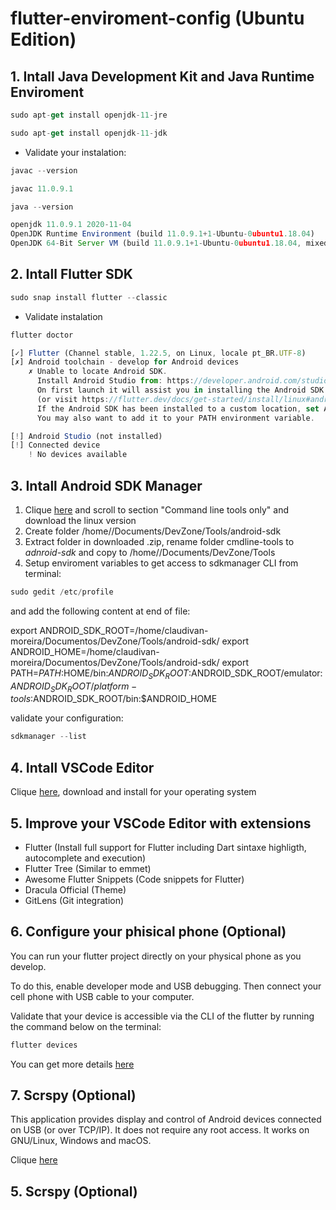 # flutter-enviroment-config (Ubuntu Edition)

## 1. Intall Java Development Kit and Java Runtime Enviroment

```javascript
sudo apt-get install openjdk-11-jre
```

```javascript
sudo apt-get install openjdk-11-jdk
```

- Validate your instalation:

```javascript
javac --version

javac 11.0.9.1
```

```javascript
java --version

openjdk 11.0.9.1 2020-11-04
OpenJDK Runtime Environment (build 11.0.9.1+1-Ubuntu-0ubuntu1.18.04)
OpenJDK 64-Bit Server VM (build 11.0.9.1+1-Ubuntu-0ubuntu1.18.04, mixed mode, sharing)
```

## 2. Intall Flutter SDK

```javascript
sudo snap install flutter --classic
```
- Validate instalation

```javascript
flutter doctor

[✓] Flutter (Channel stable, 1.22.5, on Linux, locale pt_BR.UTF-8)
[✗] Android toolchain - develop for Android devices
    ✗ Unable to locate Android SDK.
      Install Android Studio from: https://developer.android.com/studio/index.html
      On first launch it will assist you in installing the Android SDK components.
      (or visit https://flutter.dev/docs/get-started/install/linux#android-setup for detailed instructions).
      If the Android SDK has been installed to a custom location, set ANDROID_SDK_ROOT to that location.
      You may also want to add it to your PATH environment variable.

[!] Android Studio (not installed)
[!] Connected device
    ! No devices available
```

## 3. Intall Android SDK Manager

1. Clique [here](https://developer.android.com/studio) and scroll to section "Command line tools only" and download the linux version
2. Create folder /home/<your-usernmae>/Documents/DevZone/Tools/android-sdk 
3. Extract folder in downloaded .zip, rename folder cmdline-tools to _adnroid-sdk_ and copy to /home/<your-usernmae>/Documents/DevZone/Tools
4. Setup enviroment variables to get access to sdkmanager CLI from terminal: 
  
```javascript
sudo gedit /etc/profile
```

and add the following content at end of file:

export ANDROID_SDK_ROOT=/home/claudivan-moreira/Documentos/DevZone/Tools/android-sdk/
export ANDROID_HOME=/home/claudivan-moreira/Documentos/DevZone/Tools/android-sdk/
export PATH=$PATH:$HOME/bin:$ANDROID_SDK_ROOT:$ANDROID_SDK_ROOT/emulator:$ANDROID_SDK_ROOT/platform-tools:$ANDROID_SDK_ROOT/bin:$ANDROID_HOME

validate your configuration:

```javascript
sdkmanager --list
```

## 4. Intall VSCode Editor

Clique [here](https://code.visualstudio.com/download), download and install for your operating system

## 5. Improve your VSCode Editor with extensions

- Flutter (Install full support for Flutter including Dart sintaxe highligth, autocomplete and execution)
- Flutter Tree (Similar to emmet)
- Awesome Flutter Snippets (Code snippets for Flutter)
- Dracula Official (Theme)
- GitLens (Git integration)

## 6. Configure your phisical phone (Optional)

You can run your flutter project directly on your physical phone as you develop.

To do this, enable developer mode and USB debugging. Then connect your cell phone with USB cable to your computer.

Validate that your device is accessible via the CLI of the flutter by running the command below on the terminal:

```bash
flutter devices
```

You can get more details [here](https://developer.android.com/studio/debug/dev-options)

## 7. Scrspy (Optional)

This application provides display and control of Android devices connected on USB (or over TCP/IP). It does not 
require any root access. It works on GNU/Linux, Windows and macOS.

Clique [here](https://github.com/Genymobile/scrcpy)

## 5. Scrspy (Optional)
